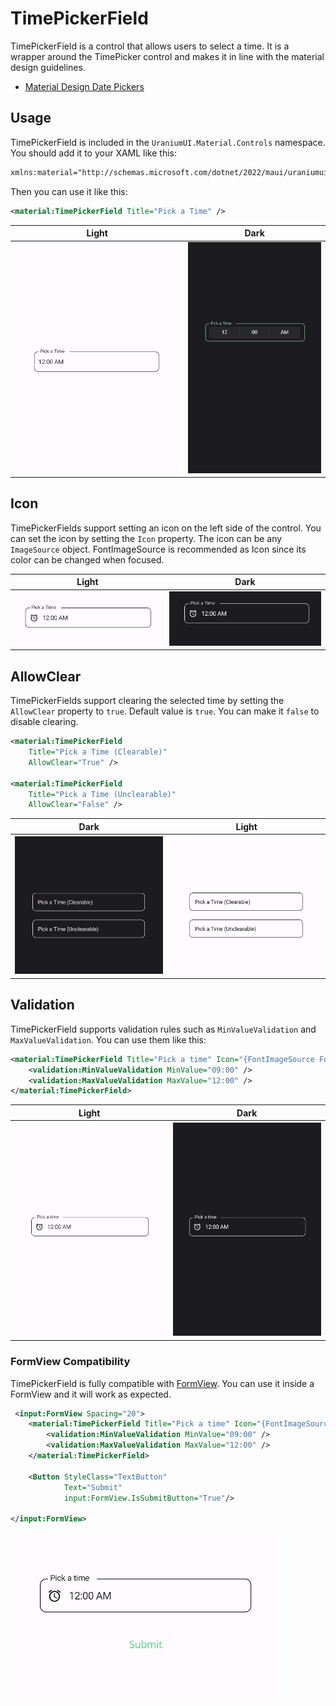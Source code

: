 # TimePickerField
TimePickerField is a control that allows users to select a time. It is a wrapper around the TimePicker control and makes it in line with the material design guidelines.

- [Material Design Date Pickers](https://material.io/components/time-pickers)

## Usage

TimePickerField is included in the `UraniumUI.Material.Controls` namespace. You should add it to your XAML like this:

```xml
xmlns:material="http://schemas.microsoft.com/dotnet/2022/maui/uraniumui/material"
```

Then you can use it like this:

```xml
<material:TimePickerField Title="Pick a Time" />
```

| Light | Dark |
| --- | --- |
| ![MAUI Material Design TimePicker](images/timepickerfield-demo-light-android.gif) | ![MAUI Material Design TimePicker](images/timepickerfield-demo-dark-windows.gif) |

## Icon
TimePickerFields support setting an icon on the left side of the control. You can set the icon by setting the `Icon` property. The icon can be any `ImageSource` object. FontImageSource is recommended as Icon since its color can be changed when focused.

| Light | Dark |
| --- | --- |
| ![MAUI Material Input](images/timepickerfield-icon-light-android.png) | ![MAUI Material Input](images/timepickerfield-icon-dark-android.png) |

## AllowClear
TimePickerFields support clearing the selected time by setting the `AllowClear` property to `true`. Default value is `true`. You can make it `false` to disable clearing.

```xml
<material:TimePickerField 
    Title="Pick a Time (Clearable)"
    AllowClear="True" />

<material:TimePickerField 
    Title="Pick a Time (Unclearable)"
    AllowClear="False" />
```

| Dark | Light|
| --- | --- |
| ![MAUI Material Input](images/timepickerfield-allowclear-dark-android.gif) | ![MAUI Material Input](images/timepickerfield-allowclear-light-android.gif) |

## Validation
TimePickerField supports validation rules such as `MinValueValidation` and `MaxValueValidation`. You can use them like this:

```xml
<material:TimePickerField Title="Pick a time" Icon="{FontImageSource FontFamily=MaterialRegular, Glyph={x:Static m:MaterialRegular.Alarm}}">
    <validation:MinValueValidation MinValue="09:00" />
    <validation:MaxValueValidation MaxValue="12:00" />
</material:TimePickerField>
```

| Light | Dark |
| --- | --- |
| ![MAUI Material Input](images/timepickerfield-validation-light-android.gif) | ![MAUI Material Input](images/timepickerfield-validation-dark-android.gif) |


### FormView Compatibility
TimePickerField is fully compatible with [FormView](https://enisn-projects.io/docs/en/inputkit/latest/components/controls/FormView). You can use it inside a FormView and it will work as expected.

```xml
 <input:FormView Spacing="20">
    <material:TimePickerField Title="Pick a time" Icon="{FontImageSource FontFamily=MaterialRegular, Glyph={x:Static m:MaterialRegular.Alarm}}">
        <validation:MinValueValidation MinValue="09:00" />
        <validation:MaxValueValidation MaxValue="12:00" />
    </material:TimePickerField>

    <Button StyleClass="TextButton"
            Text="Submit"
            input:FormView.IsSubmitButton="True"/>

</input:FormView>
```

![MAUI Material Input](images/timepickerfield-formview-light-android.gif)